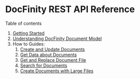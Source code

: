 # DocFinity REST API Reference

Table of contents

1. [Getting Started](/docs/getting-started.md)
1. [Understanding DocFinity Document Model](/docs/docfinity-101.md)
1. How to Guides:
   1. [Create and Update Documents](/docs/create-and-update.md)
   1. [Get Data about Documents](/docs/get-metadata.md)
   1. [Get and Replace Document File](/docs/get-and-replace-file.md)
   1. [Search for Documents](/docs/search.md)
   1. [Create Documents with Large Files](/docs/create-large-documents.md)
